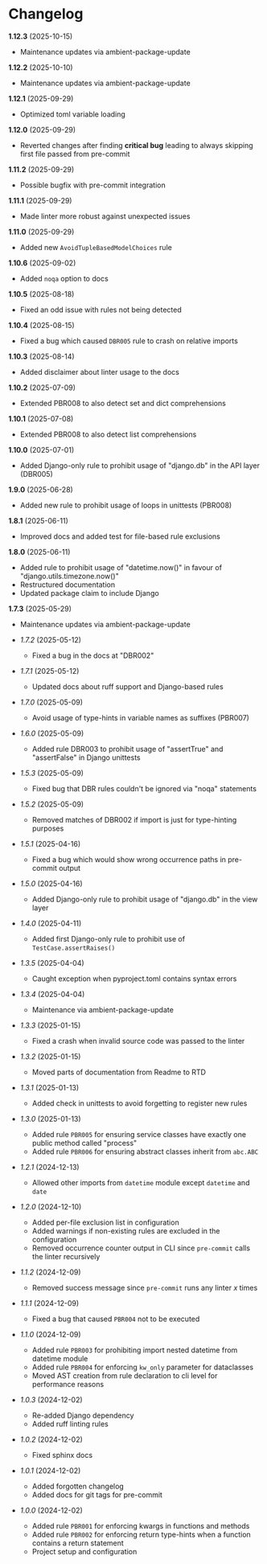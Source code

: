 # Changelog

**1.12.3** (2025-10-15)
  * Maintenance updates via ambient-package-update

**1.12.2** (2025-10-10)
  * Maintenance updates via ambient-package-update

**1.12.1** (2025-09-29)
  * Optimized toml variable loading

**1.12.0** (2025-09-29)
  * Reverted changes after finding **critical bug** leading to always skipping first file passed from pre-commit

**1.11.2** (2025-09-29)
  * Possible bugfix with pre-commit integration

**1.11.1** (2025-09-29)
  * Made linter more robust against unexpected issues

**1.11.0** (2025-09-29)
  * Added new `AvoidTupleBasedModelChoices` rule

**1.10.6** (2025-09-02)
  * Added `noqa` option to docs

**1.10.5** (2025-08-18)
  * Fixed an odd issue with rules not being detected

**1.10.4** (2025-08-15)
  * Fixed a bug which caused `DBR005` rule to crash on relative imports

**1.10.3** (2025-08-14)
  * Added disclaimer about linter usage to the docs

**1.10.2** (2025-07-09)
  * Extended PBR008 to also detect set and dict comprehensions

**1.10.1** (2025-07-08)
  * Extended PBR008 to also detect list comprehensions

**1.10.0** (2025-07-01)
  * Added Django-only rule to prohibit usage of "django.db" in the API layer (DBR005)

**1.9.0** (2025-06-28)
  * Added new rule to prohibit usage of loops in unittests (PBR008)

**1.8.1** (2025-06-11)
  * Improved docs and added test for file-based rule exclusions

**1.8.0** (2025-06-11)
  * Added rule to prohibit usage of "datetime.now()" in favour of "django.utils.timezone.now()"
  * Restructured documentation
  * Updated package claim to include Django

**1.7.3** (2025-05-29)
  * Maintenance updates via ambient-package-update

* *1.7.2* (2025-05-12)
    * Fixed a bug in the docs at "DBR002"

* *1.7.1* (2025-05-12)
    * Updated docs about ruff support and Django-based rules

* *1.7.0* (2025-05-09)
    * Avoid usage of type-hints in variable names as suffixes (PBR007)

* *1.6.0* (2025-05-09)
    * Added rule DBR003 to prohibit usage of "assertTrue" and "assertFalse" in Django unittests

* *1.5.3* (2025-05-09)
    * Fixed bug that DBR rules couldn't be ignored via "noqa" statements

* *1.5.2* (2025-05-09)
    * Removed matches of DBR002 if import is just for type-hinting purposes

* *1.5.1* (2025-04-16)
    * Fixed a bug which would show wrong occurrence paths in pre-commit output

* *1.5.0* (2025-04-16)
    * Added Django-only rule to prohibit usage of "django.db" in the view layer

* *1.4.0* (2025-04-11)
    * Added first Django-only rule to prohibit use of `TestCase.assertRaises()`

* *1.3.5* (2025-04-04)
    * Caught exception when pyproject.toml contains syntax errors

* *1.3.4* (2025-04-04)
    * Maintenance via ambient-package-update

* *1.3.3* (2025-01-15)
    * Fixed a crash when invalid source code was passed to the linter

* *1.3.2* (2025-01-15)
    * Moved parts of documentation from Readme to RTD

* *1.3.1* (2025-01-13)
    * Added check in unittests to avoid forgetting to register new rules

* *1.3.0* (2025-01-13)
    * Added rule `PBR005` for ensuring service classes have exactly one public method called "process"
    * Added rule `PBR006` for ensuring abstract classes inherit from `abc.ABC`

* *1.2.1* (2024-12-13)
    * Allowed other imports from `datetime` module except `datetime` and `date`

* *1.2.0* (2024-12-10)
    * Added per-file exclusion list in configuration
    * Added warnings if non-existing rules are excluded in the configuration
    * Removed occurrence counter output in CLI since `pre-commit` calls the linter recursively

* *1.1.2* (2024-12-09)
    * Removed success message since `pre-commit` runs any linter *x* times

* *1.1.1* (2024-12-09)
    * Fixed a bug that caused `PBR004` not to be executed

* *1.1.0* (2024-12-09)
    * Added rule `PBR003` for prohibiting import nested datetime from datetime module
    * Added rule `PBR004` for enforcing `kw_only` parameter for dataclasses
    * Moved AST creation from rule declaration to cli level for performance reasons

* *1.0.3* (2024-12-02)
    * Re-added Django dependency
    * Added ruff linting rules

* *1.0.2* (2024-12-02)
    * Fixed sphinx docs

* *1.0.1* (2024-12-02)
    * Added forgotten changelog
    * Added docs for git tags for pre-commit

* *1.0.0* (2024-12-02)
    * Added rule `PBR001` for enforcing kwargs in functions and methods
    * Added rule `PBR002` for enforcing return type-hints when a function contains a return statement
    * Project setup and configuration
